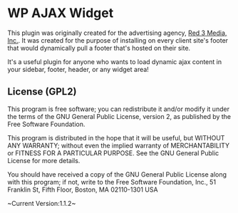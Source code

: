 # WP AJAX Widget
This plugin was originally created for the advertising agency, [Red 3 Media, Inc.](http://red3m.com). It was created for the purpose of installing on every client site's footer that would dynamically pull a footer that's hosted on their site.

It's a useful plugin for anyone who wants to load dynamic ajax content in your sidebar, footer, header, or any widget area!

## License (GPL2)
This program is free software; you can redistribute it and/or modify it under the terms of the GNU General Public License, version 2, as published by the Free Software Foundation.

This program is distributed in the hope that it will be useful, but WITHOUT ANY WARRANTY; without even the implied warranty of MERCHANTABILITY or FITNESS FOR A PARTICULAR PURPOSE.  See the GNU General Public License for more details.

You should have received a copy of the GNU General Public License along with this program; if not, write to the Free Software Foundation, Inc., 51 Franklin St, Fifth Floor, Boston, MA  02110-1301  USA


~Current Version:1.1.2~